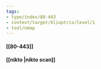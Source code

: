 ```yaml
---
tags:
- type/index/80-443
- context/target/klioptrix/level/1
- tool/nmap
---
```


#### [[80-443]]
#### [[nikto |nikto scan]]